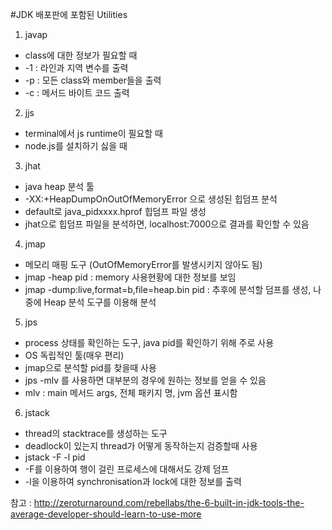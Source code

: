 #JDK 배포판에 포함된 Utilities
1. javap
  - class에 대한 정보가 필요할 때
  - -1 : 라인과 지역 변수를 출력
  - -p : 모든 class와 member들을 출력
  - -c : 메서드 바이트 코드 출력

2. jjs
  - terminal에서 js runtime이 필요할 때
  - node.js를 설치하기 싫을 때

3. jhat
  - java heap 분석 툴
  - -XX:+HeapDumpOnOutOfMemoryError 으로 생성된 힙덤프 분석
  - default로 java\_pidxxxx.hprof 힙덤프 파일 생성
  - jhat으로 힙덤프 파일을 분석하면, localhost:7000으로 결과를 확인할 수 있음

4. jmap
  - 메모리 매핑 도구 (OutOfMemoryError를 발생시키지 않아도 됨)
  - jmap -heap pid : memory 사용현황에 대한 정보를 보임
  - jmap -dump:live,format=b,file=heap.bin pid : 추후에 분석할 덤프를 생성, 나중에 Heap 분석 도구를 이용해 분석

5. jps
  - process 상태를 확인하는 도구, java pid를 확인하기 위해 주로 사용
  - OS 독립적인 툴(매우 편리)
  - jmap으로 분석할 pid를 찾을때 사용
  - jps -mlv 를 사용하면 대부분의 경우에 원하는 정보를 얻을 수 있음
  - mlv : main 메서드 args, 전체 패키지 명, jvm 옵션 표시함

6. jstack
  - thread의 stacktrace를 생성하는 도구
  - deadlock이 있는지 thread가 어떻게 동작하는지 검증할때 사용
  - jstack -F -l pid
  - -F를 이용하여 행이 걸린 프로세스에 대해서도 강제 덤프
  - -l을 이용하여 synchronisation과 lock에 대한 정보를 출력

참고 : http://zeroturnaround.com/rebellabs/the-6-built-in-jdk-tools-the-average-developer-should-learn-to-use-more
